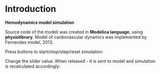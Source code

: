 # Introduction

**Hemodynamics model simulation**

Source code of the modeli was created in __Modelica language__, using  __physiolibrary__.
Model of cardiovascular dynamics was implemented by Fernendes model, 2013.

Press buttons to start/stop/step/reset simulation:
<bdl-fmi id="idfmi" mode="continuous" src="Bodylight_tutorial_PulsatileCirculation_Fernandes2013.js" fminame="Bodylight_tutorial_PulsatileCirculation_Fernandes2013" tolerance="0.000001" starttime="0" fstepsize="0.01" guid="{6a58e4de-2642-4c2c-a4e4-35dd447339a7}" valuereferences="637534284,637534252,637534319" valuelabels="aorta.q_in.pressure,leftVentricle.q_in.pressure,arteries.q_in.pressure" inputs="id1,16777296,1,60,t" inputlabels="heartRate.k"></bdl-fmi>



Change the slider value. When released - it is sent to model and simulation is recalculated accordingly:
<bdl-range id="id1" title="heart rate" min="30" max="180" default="60" step="1">
</bdl-range>



<bdl-chartjs-time width="600" height="400" fromid="idfmi" labels="Pressure in aorta [mmHg], left ventricle pressure [mmHg], arterial presssure [mmHg]" initialdata="" refindex="0" refvalues="3"></bdl-chartjs-time>



